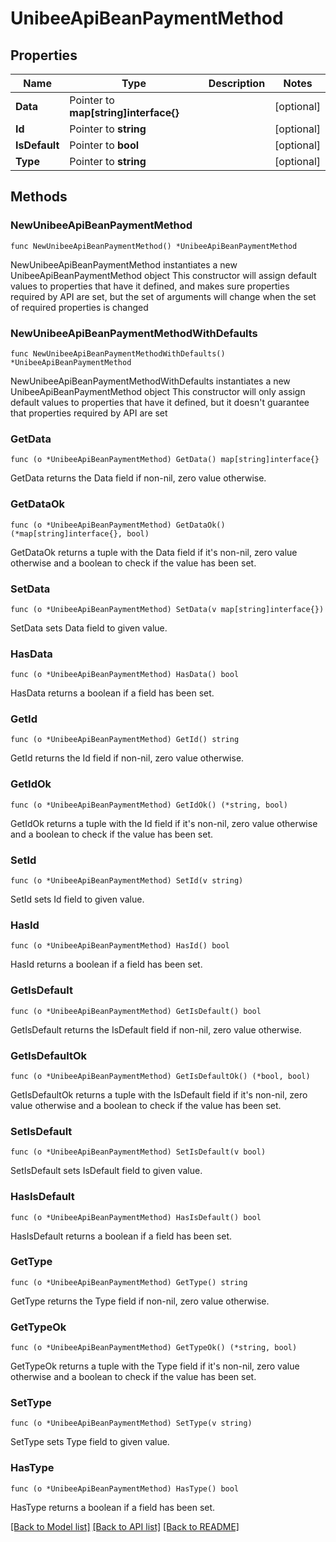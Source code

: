 # UnibeeApiBeanPaymentMethod

## Properties

Name | Type | Description | Notes
------------ | ------------- | ------------- | -------------
**Data** | Pointer to **map[string]interface{}** |  | [optional] 
**Id** | Pointer to **string** |  | [optional] 
**IsDefault** | Pointer to **bool** |  | [optional] 
**Type** | Pointer to **string** |  | [optional] 

## Methods

### NewUnibeeApiBeanPaymentMethod

`func NewUnibeeApiBeanPaymentMethod() *UnibeeApiBeanPaymentMethod`

NewUnibeeApiBeanPaymentMethod instantiates a new UnibeeApiBeanPaymentMethod object
This constructor will assign default values to properties that have it defined,
and makes sure properties required by API are set, but the set of arguments
will change when the set of required properties is changed

### NewUnibeeApiBeanPaymentMethodWithDefaults

`func NewUnibeeApiBeanPaymentMethodWithDefaults() *UnibeeApiBeanPaymentMethod`

NewUnibeeApiBeanPaymentMethodWithDefaults instantiates a new UnibeeApiBeanPaymentMethod object
This constructor will only assign default values to properties that have it defined,
but it doesn't guarantee that properties required by API are set

### GetData

`func (o *UnibeeApiBeanPaymentMethod) GetData() map[string]interface{}`

GetData returns the Data field if non-nil, zero value otherwise.

### GetDataOk

`func (o *UnibeeApiBeanPaymentMethod) GetDataOk() (*map[string]interface{}, bool)`

GetDataOk returns a tuple with the Data field if it's non-nil, zero value otherwise
and a boolean to check if the value has been set.

### SetData

`func (o *UnibeeApiBeanPaymentMethod) SetData(v map[string]interface{})`

SetData sets Data field to given value.

### HasData

`func (o *UnibeeApiBeanPaymentMethod) HasData() bool`

HasData returns a boolean if a field has been set.

### GetId

`func (o *UnibeeApiBeanPaymentMethod) GetId() string`

GetId returns the Id field if non-nil, zero value otherwise.

### GetIdOk

`func (o *UnibeeApiBeanPaymentMethod) GetIdOk() (*string, bool)`

GetIdOk returns a tuple with the Id field if it's non-nil, zero value otherwise
and a boolean to check if the value has been set.

### SetId

`func (o *UnibeeApiBeanPaymentMethod) SetId(v string)`

SetId sets Id field to given value.

### HasId

`func (o *UnibeeApiBeanPaymentMethod) HasId() bool`

HasId returns a boolean if a field has been set.

### GetIsDefault

`func (o *UnibeeApiBeanPaymentMethod) GetIsDefault() bool`

GetIsDefault returns the IsDefault field if non-nil, zero value otherwise.

### GetIsDefaultOk

`func (o *UnibeeApiBeanPaymentMethod) GetIsDefaultOk() (*bool, bool)`

GetIsDefaultOk returns a tuple with the IsDefault field if it's non-nil, zero value otherwise
and a boolean to check if the value has been set.

### SetIsDefault

`func (o *UnibeeApiBeanPaymentMethod) SetIsDefault(v bool)`

SetIsDefault sets IsDefault field to given value.

### HasIsDefault

`func (o *UnibeeApiBeanPaymentMethod) HasIsDefault() bool`

HasIsDefault returns a boolean if a field has been set.

### GetType

`func (o *UnibeeApiBeanPaymentMethod) GetType() string`

GetType returns the Type field if non-nil, zero value otherwise.

### GetTypeOk

`func (o *UnibeeApiBeanPaymentMethod) GetTypeOk() (*string, bool)`

GetTypeOk returns a tuple with the Type field if it's non-nil, zero value otherwise
and a boolean to check if the value has been set.

### SetType

`func (o *UnibeeApiBeanPaymentMethod) SetType(v string)`

SetType sets Type field to given value.

### HasType

`func (o *UnibeeApiBeanPaymentMethod) HasType() bool`

HasType returns a boolean if a field has been set.


[[Back to Model list]](../README.md#documentation-for-models) [[Back to API list]](../README.md#documentation-for-api-endpoints) [[Back to README]](../README.md)


